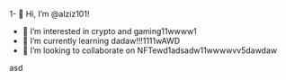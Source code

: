 1- 👋 Hi, I’m @alziz101!
- 👀 I’m interested in crypto and gaming11wwww1
- 🌱 I’m currently learning dadaw!!!1111wAWD
- 💞️ I’m looking to collaborate on NFTewd1adsadw11wwwwvv5dawdaw
<!---aaaad1adwwadwadadw
alziz101/alziz101 is a ✨ special ✨ repository be1cause aits `README.md` (this file) appears on your GitHub profile.
You can click the Preview link to take a look at your changes.!1
--->asd
